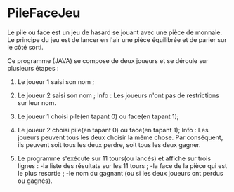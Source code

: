 # PileFaceJeu
Le pile ou face est un jeu de hasard se jouant avec une pièce de monnaie. 
Le principe du jeu est de lancer en l'air une pièce équilibrée et de parier sur le côté sorti.

Ce programme (JAVA) se compose de deux joueurs et se déroule sur plusieurs étapes :
1. Le joueur 1 saisi son nom ;
2. Le joueur 2 saisi son nom ;
Info : Les joueurs n'ont pas de restrictions sur leur nom. 

3. Le joueur 1 choisi pile(en tapant 0) ou face(en tapant 1);
4. Le joueur 2 choisi pile(en tapant 0) ou face(en tapant 1);
Info : Les joueurs peuvent tous les deux choisir la même chose. 
Par conséquent, ils peuvent soit tous les deux perdre, soit tous les deux gagner.

5. Le programme s'exécute sur 11 tours(ou lancés) et affiche sur trois lignes :
-la liste des résultats sur les 11 tours ;
-la face de la pièce qui est le plus resortie ;
-le nom du gagnant (ou si les deux joueurs ont perdus ou gagnés). 
